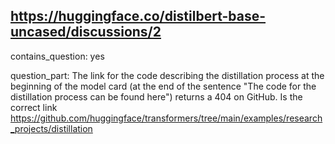 ## https://huggingface.co/distilbert-base-uncased/discussions/2

contains_question: yes

question_part: The link for the code describing the distillation process at the beginning of the model card (at the end of the sentence "The code for the distillation process can be found here") returns a 404 on GitHub. Is the correct link https://github.com/huggingface/transformers/tree/main/examples/research_projects/distillation